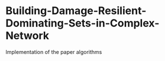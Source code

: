 # Building-Damage-Resilient-Dominating-Sets-in-Complex-Network

Implementation of the paper algorithms
